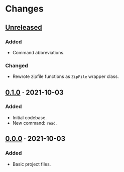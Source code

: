 Changes
=======

[Unreleased]
------------

### Added
- Command abbreviations.

### Changed
- Rewrote zipfile functions as `ZipFile` wrapper class.

[0.1.0] · 2021-10-03
--------------------

### Added
- Initial codebase.
- New command: `read`.

[0.0.0] · 2021-10-03
--------------------

### Added
- Basic project files.

[Unreleased]: https://github.com/spheten/soane/tree/master
[0.1.0]:      https://github.com/spheten/soane/tree/0.1.0
[0.0.0]:      https://github.com/spheten/soane/tree/0.0.0
